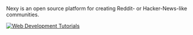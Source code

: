 Nexy is an open source platform for creating Reddit- or Hacker-News-like communities.

[![Web Development Tutorials](https://github.com/raymestalez/webacademy/blob/master/assets/webacademy-screenshot.png)](http://webacademy.io)
